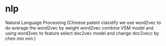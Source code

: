 # nlp
Natural Language Processing (Chinese patent classtify we use word2vec to do average the word2vec  by weight  word2vec combine VSM model and using word2vec to feature select  doc2vec model and change doc2vecc by  chen min min )
